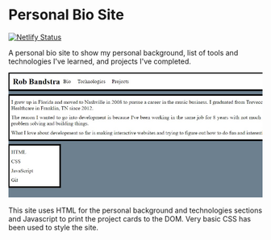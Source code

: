 # Personal Bio Site

[![Netlify Status](https://api.netlify.com/api/v1/badges/42fb18cf-96de-47b3-9f77-18dc03b8068a/deploy-status)](https://app.netlify.com/sites/bandstrar-bio-site/deploys)

A personal bio site to show my personal background, list of tools and technologies I've learned, and projects I've completed.

![Image](./images/screenshot.jpg)

This site uses HTML for the personal background and technologies sections and Javascript to print the project cards to the DOM. Very basic CSS has been used to style the site.